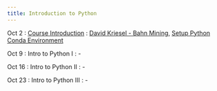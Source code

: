 ```yaml
---
title: Introduction to Python
---
```


Oct 2
: [Course Introduction](../assets/course_material/pdf/intro_slides.pdf)
  : [David Kriesel - Bahn Mining](https://youtu.be/0rb9CfOvojk?si=zoUYxKx_XT4rTkuf),
  [Setup Python Conda Environment](../sites/conda)

Oct 9
: Intro to Python I
  : -

Oct 16
: Intro to Python II
  : -

Oct 23
: Intro to Python III
  : -